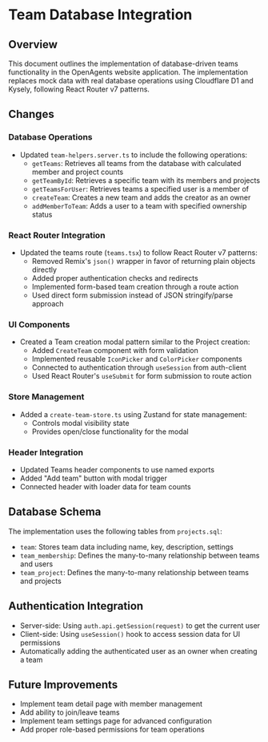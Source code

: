 # Team Database Integration

## Overview
This document outlines the implementation of database-driven teams functionality in the OpenAgents website application. The implementation replaces mock data with real database operations using Cloudflare D1 and Kysely, following React Router v7 patterns.

## Changes

### Database Operations
- Updated `team-helpers.server.ts` to include the following operations:
  - `getTeams`: Retrieves all teams from the database with calculated member and project counts
  - `getTeamById`: Retrieves a specific team with its members and projects
  - `getTeamsForUser`: Retrieves teams a specified user is a member of
  - `createTeam`: Creates a new team and adds the creator as an owner
  - `addMemberToTeam`: Adds a user to a team with specified ownership status

### React Router Integration
- Updated the teams route (`teams.tsx`) to follow React Router v7 patterns:
  - Removed Remix's `json()` wrapper in favor of returning plain objects directly
  - Added proper authentication checks and redirects
  - Implemented form-based team creation through a route action
  - Used direct form submission instead of JSON stringify/parse approach

### UI Components
- Created a Team creation modal pattern similar to the Project creation:
  - Added `CreateTeam` component with form validation
  - Implemented reusable `IconPicker` and `ColorPicker` components
  - Connected to authentication through `useSession` from auth-client
  - Used React Router's `useSubmit` for form submission to route action

### Store Management
- Added a `create-team-store.ts` using Zustand for state management:
  - Controls modal visibility state
  - Provides open/close functionality for the modal

### Header Integration
- Updated Teams header components to use named exports
- Added "Add team" button with modal trigger
- Connected header with loader data for team counts

## Database Schema
The implementation uses the following tables from `projects.sql`:
- `team`: Stores team data including name, key, description, settings
- `team_membership`: Defines the many-to-many relationship between teams and users
- `team_project`: Defines the many-to-many relationship between teams and projects

## Authentication Integration
- Server-side: Using `auth.api.getSession(request)` to get the current user
- Client-side: Using `useSession()` hook to access session data for UI permissions
- Automatically adding the authenticated user as an owner when creating a team

## Future Improvements
- Implement team detail page with member management
- Add ability to join/leave teams
- Implement team settings page for advanced configuration
- Add proper role-based permissions for team operations